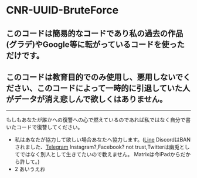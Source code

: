 # CNR-UUID-BruteForce
## このコードは簡易的なコードであり私の過去の作品(グラデ)やGoogle等に転がっているコードを使っただけです。
## このコードは教育目的でのみ使用し、悪用しないでください、このコードによって一時的に引退していた人がデータが消え悲しんで欲しくはありません。
---
もしもあなたが誰かへの復讐への心で燃えているのであれば私ではなく自分で書いたコードで復讐してください。
 - 私はあなたが協力して欲しい場合あなたへ協力します。([Line](https://lin.ee/QzHo54r) DiscordはBANされました、[Telegram](https://t.me/helloiamanon) Instagram?,Facebook? not trust,Twitterは幽兎としてではなく別人として生きてたいので教えません。 Matrixは今iPadからだから許して。)
  - 2 あいうえお
